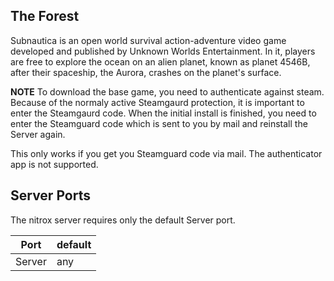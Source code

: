 ## The Forest
Subnautica is an open world survival action-adventure video game developed and published by Unknown Worlds Entertainment.
In it, players are free to explore the ocean on an alien planet, known as planet 4546B, after their spaceship, the Aurora, crashes on the planet's surface.
  


**NOTE**
To download the base game, you need to authenticate against steam.
Because of the normaly active Steamgaurd protection, it is important to enter the Steamgaurd code.
When the initial install is finished, you need to enter the Steamguard code which is sent to you by mail and reinstall the Server again.

This only works if you get you Steamguard code via mail. The authenticator app is not supported.

## Server Ports
The nitrox server requires only the default Server port.


|   Port  | default |
|---------|---------|
| Server  |  any |

